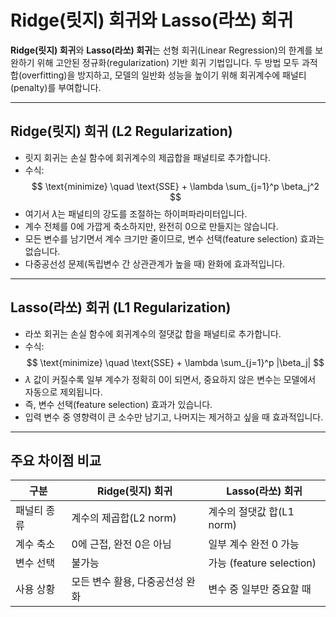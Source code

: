 # Ridge(릿지) 회귀와 Lasso(라쏘) 회귀

**Ridge(릿지) 회귀**와 **Lasso(라쏘) 회귀**는 선형 회귀(Linear Regression)의 한계를 보완하기 위해 고안된 정규화(regularization) 기반 회귀 기법입니다. 두 방법 모두 과적합(overfitting)을 방지하고, 모델의 일반화 성능을 높이기 위해 회귀계수에 패널티(penalty)를 부여합니다.

---

## Ridge(릿지) 회귀 (L2 Regularization)

- 릿지 회귀는 손실 함수에 회귀계수의 제곱합을 패널티로 추가합니다.
- 수식: 
$$
\text{minimize} \quad \text{SSE} + \lambda \sum_{j=1}^p \beta_j^2
$$
- 여기서 $\lambda$는 패널티의 강도를 조절하는 하이퍼파라미터입니다.
- 계수 전체를 0에 가깝게 축소하지만, 완전히 0으로 만들지는 않습니다.
- 모든 변수를 남기면서 계수 크기만 줄이므로, 변수 선택(feature selection) 효과는 없습니다.
- 다중공선성 문제(독립변수 간 상관관계가 높을 때) 완화에 효과적입니다.

---

## Lasso(라쏘) 회귀 (L1 Regularization)

- 라쏘 회귀는 손실 함수에 회귀계수의 절댓값 합을 패널티로 추가합니다.
- 수식: 
$$
\text{minimize} \quad \text{SSE} + \lambda \sum_{j=1}^p |\beta_j|
$$
- $\lambda$ 값이 커질수록 일부 계수가 정확히 0이 되면서, 중요하지 않은 변수는 모델에서 자동으로 제외됩니다.
- 즉, 변수 선택(feature selection) 효과가 있습니다.
- 입력 변수 중 영향력이 큰 소수만 남기고, 나머지는 제거하고 싶을 때 효과적입니다.

---

## 주요 차이점 비교

| 구분         | Ridge(릿지) 회귀         | Lasso(라쏘) 회귀         |
|--------------|--------------------------|--------------------------|
| 패널티 종류  | 계수의 제곱합(L2 norm)   | 계수의 절댓값 합(L1 norm)|
| 계수 축소    | 0에 근접, 완전 0은 아님  | 일부 계수 완전 0 가능    |
| 변수 선택    | 불가능                   | 가능 (feature selection) |
| 사용 상황    | 모든 변수 활용, 다중공선성 완화 | 변수 중 일부만 중요할 때 |
